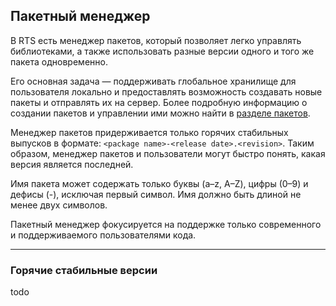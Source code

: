 ## Пакетный менеджер

В RTS есть менеджер пакетов, который позволяет легко управлять библиотеками,
а также использовать разные версии одного и того же пакета одновременно.

Его основная задача — поддерживать глобальное хранилище для пользователя 
локально и предоставлять возможность создавать новые пакеты и отправлять 
их на сервер. Более подробную информацию о создании пакетов и управлении 
ими можно найти в [разделе пакетов](https://realtime.su/packages).

Менеджер пакетов придерживается только горячих стабильных выпусков в формате:
`<package name>-<release date>.<revision>`. Таким образом, менеджер пакетов и 
пользователи могут быстро понять, какая версия является последней.

Имя пакета может содержать только буквы (a–z, A–Z), цифры (0–9) и дефисы (-), 
исключая первый символ. Имя должно быть длиной не менее двух символов.

Пакетный менеджер фокусируется на поддержке только современного и поддерживаемого 
пользователями кода.

---

### Горячие стабильные версии

todo